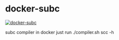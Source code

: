 # docker-subc
[![docker-subc](https://github.com/bensuperpc/docker-subc/actions/workflows/main.yml/badge.svg)](https://github.com/bensuperpc/docker-subc/actions/workflows/main.yml)

subc compiler in docker
just run ./compiler.sh scc -h
